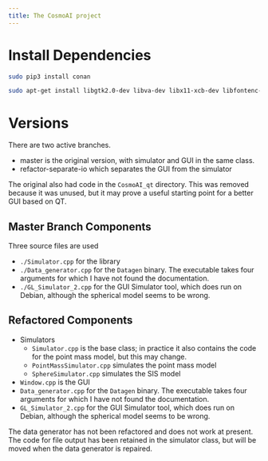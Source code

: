 ```yaml
---
title: The CosmoAI project
---
```


# Install Dependencies

```sh
sudo pip3 install conan

sudo apt-get install libgtk2.0-dev libva-dev libx11-xcb-dev libfontenc-dev libxaw7-dev libxkbfile-dev libxmuu-dev libxpm-dev libxres-dev libxtst-dev libxvmc-dev libxcb-render-util0-dev libxcb-xkb-dev libxcb-icccm4-dev libxcb-image0-dev libxcb-keysyms1-dev libxcb-randr0-dev libxcb-shape0-dev libxcb-sync-dev libxcb-xfixes0-dev libxcb-xinerama0-dev libxcb-dri3-dev libxcb-util-dev libxcb-util0-dev
```

# Versions

There are two active branches.

- master is the original version, with simulator and GUI in the same class.
- refactor-separate-io which separates the GUI from the simulator

The original also had code in the `CosmoAI_qt` directory.  This was removed because
it was unused, but it may prove a useful starting point for a better GUI based on QT.

## Master Branch Components

Three source files are used

+ `./Simulator.cpp` for the library
+ `./Data_generator.cpp` for the `Datagen` binary. The executable takes four arguments for which I have not found the documentation.
+ `./GL_Simulator_2.cpp` for the GUI Simulator tool, which does run on Debian, although the spherical model seems to be wrong.


## Refactored Components

+ Simulators
    + `Simulator.cpp` is the base class; in practice it also contains the code for the point mass model,
      but this may change.
    + `PointMassSimulator.cpp` simulates the point mass model
    + `SphereSimulator.cpp` simulates the SIS model
+ `Window.cpp` is the GUI
+ `Data_generator.cpp` for the `Datagen` binary. The executable takes four arguments for which I have not found the documentation.
+ `GL_Simulator_2.cpp` for the GUI Simulator tool, which does run on Debian, although the spherical model seems to be wrong.

The data generator has not been refactored and does not work at present.
The code for file output has been retained in the simulator class, but will be moved when
the data generator is repaired.


